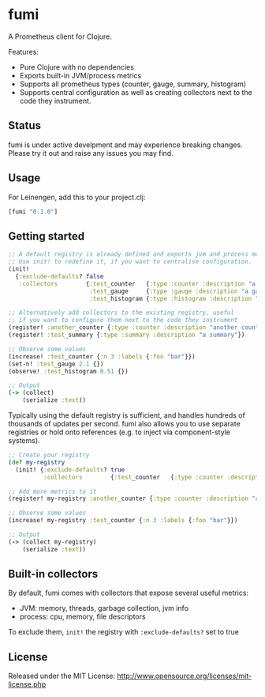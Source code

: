 # fumi

A Prometheus client for Clojure.

Features:

- Pure Clojure with no dependencies
- Exports built-in JVM/process metrics
- Supports all prometheus types (counter, gauge, summary, histogram)
- Supports central configuration as well as creating collectors next to the code they instrument.

## Status

fumi is under active develpment and may experience breaking changes. 
Please try it out and raise any issues you may find.

## Usage

For Leinengen, add this to your project.clj:

```clojure
[fumi "0.1.0"]
```

## Getting started

```clojure 
;; A default registry is already defined and exports jvm and process metrics. 
;; Use init! to redefine it, if you want to centralise configuration.
(init!
  {:exclude-defaults? false
   :collectors        {:test_counter   {:type :counter :description "a counter" :label-names [:foo]}
                       :test_gauge     {:type :gauge :description "a gauge"}
                       :test_histogram {:type :histogram :description "a histogram"}}})

;; Alternatively add collectors to the existing registry, useful
;; if you want to configure them next to the code they instrument
(register! :another_counter {:type :counter :description "another counter"})
(register! :test_summary {:type :summary :description "a summary"})

;; Observe some values
(increase! :test_counter {:n 3 :labels {:foo "bar"}})
(set-n! :test_gauge 2.1 {})
(observe! :test_histogram 0.51 {})

;; Output
(-> (collect)
    (serialize :text))
```

Typically using the default registry is sufficient, and handles hundreds of thousands of updates per second.
fumi also allows you to use separate registries or hold onto references (e.g. to inject via component-style systems).


```clojure 
;; Create your registry
(def my-registry 
  (init! {:exclude-defaults? true
          :collectors        {:test_counter   {:type :counter :description "a counter" :label-names [:foo]}}}))

;; Add more metrics to it
(register! my-registry :another_counter {:type :counter :description "another counter"})

;; Observe some values
(increase! my-registry :test_counter {:n 3 :labels {:foo "bar"}})

;; Output
(-> (collect my-registry)
    (serialize :text))
```

## Built-in collectors

By default, fumi comes with collectors that expose several useful metrics:

- JVM: memory, threads, garbage collection, jvm info
- process: cpu, memory, file descriptors

To exclude them, `init!` the registry with `:exclude-defaults?` set to true

## License

Released under the MIT License: http://www.opensource.org/licenses/mit-license.php
